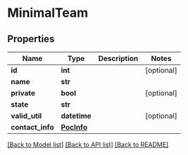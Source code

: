 # MinimalTeam

## Properties
Name | Type | Description | Notes
------------ | ------------- | ------------- | -------------
**id** | **int** |  | [optional] 
**name** | **str** |  | 
**private** | **bool** |  | [optional] 
**state** | **str** |  | 
**valid_util** | **datetime** |  | [optional] 
**contact_info** | [**PocInfo**](PocInfo.md) |  | 

[[Back to Model list]](../README.md#documentation-for-models) [[Back to API list]](../README.md#documentation-for-api-endpoints) [[Back to README]](../README.md)


